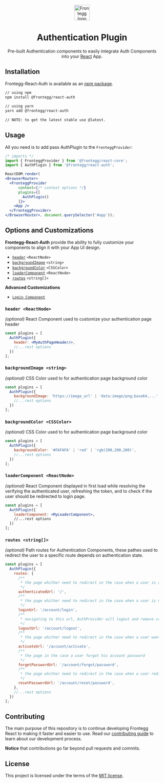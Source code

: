 
<p align="center">  
  <a href="https://www.frontegg.com/" rel="noopener" target="_blank">  
    <img style="margin-top:40px" height="50" src="https://frontegg.com/wp-content/uploads/2020/04/logo_frrontegg.svg" alt="Frontegg logo">  
  </a>  
</p>  
<h1 align="center">Authentication Plugin</h1>  
<div align="center">  

Pre-built Authentication components to easily integrate Auth Components into your [React](https://reactjs.org/) App.  
</div>  
  
## Installation  
Frontegg-React-Auth is available as an [npm package](https://www.npmjs.com/package/@frontegg/react-core).  
  
```sh  
// using npm  
npm install @frontegg/react-auth  
  
// using yarn  
yarn add @frontegg/react-auth  
  
// NOTE: to get the latest stable use @latest.  
```   
## Usage  
  
All you need is to add pass AuthPlugin to the ``FronteggProvider``: 
  

```jsx  
/* imports */
import { FronteggProvider } from '@frontegg/react-core';
import { AuthPlugin } from '@frontegg/react-auth';

ReactDOM.render(
<BrowserRouter>
  <FronteggProvider
      context={/* context options */}
      plugins={[
        AuthPlugin()
      ]}>
    <App />
  </FronteggProvider>
</BrowserRouter>, document.querySelector('#app'));  
```

## Options and Customizations
**Frontegg-React-Auth** provide the ability to fully customize your components 
to align it with your App UI design.

- [`header`](#header-reactnode) `<ReactNode>`
- [`backgroundImage`](#backgroundimage-string) `<string>`
- [`backgroundColor`](#backgroundcolor-csscolor) `<CSSColor>`
- [`loaderComponent`](#loadercomponent-reactnode) `<ReactNode>`
- [`routes`](#routes-string) `<string[]>`

**Advanced Customizations**

- [`Login Component`](Login/README.md)

### `header <ReactNode>`

*(optional)* React Component used to customize your authentication page header
```jsx
const plugins = [
  AuthPlugin({
    header: <MyAuthPageHeader/>,
    //...rest options
  })
];
```
### `backgroundImage <string>`

*(optional)* CSS Color used to for authentication page background color
```jsx
const plugins = [
  AuthPlugin({
    backgroundImage: 'https://image_url' | 'data:image/png;base64,...',  
    //...rest options
  })
];
```

### `backgroundColor <CSSColor>`

*(optional)* CSS Color used to for authentication page background color
```jsx
const plugins = [
  AuthPlugin({
    backgroundColor: '#FAFAFA' | 'red' | 'rgb(200,200,200)',  
    //...rest options
  })
];
```

### `loaderComponent <ReactNode>`

*(optional)* React Component displayed in first load while resolving the verifying the authenticated user, refreshing the token, 
and to check if the user should be redirected to login page. 
```jsx
const plugins = [
  AuthPlugin({
    loaderComponent: <MyLoaderComponent>,  
    //...rest options
  })
];
```

### `routes <string[]>`

*(optional)* Path routes for Authentication Components, these pathes used to redirect
the user to a specific route depends on authentication state. 
```jsx
const plugins = [
  AuthPlugin({
    routes: {
      /**
       * the page whither need to redirect in the case when a user is authenticated 
       */
      authenticatedUrl: '/',
      /**
       * the page whither need to redirect in the case when a user is not authenticated 
       */      
      loginUrl: '/account/login',
      /**
       * navigating to this url, AuthProvider will logout and remove coockies 
       */
      logoutUrl: '/account/logout',
      /**
       * the page whither need to redirect in the case when a user want to activate his account 
       */
      activateUrl: '/account/activate',
      /**
       * the page in the case a user forgot his account password 
       */
      forgetPasswordUrl: '/account/forgot/password',
      /**
       * the page whither need to redirect in the case when a user redirected from reset password url 
       */
      resetPasswordUrl: '/account/reset/password',
    },  
    //...rest options
  })
];
```

## Contributing

The main purpose of this repository is to continue developing Frontegg React to making it faster and easier to use.
Read our [contributing guide](/CONTRIBUTING.md) to learn about our development process.

**Notice** that contributions go far beyond pull requests and commits.

## License

This project is licensed under the terms of the [MIT license](/LICENSE).
